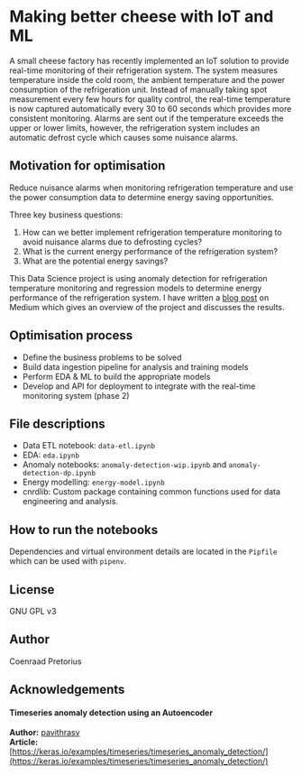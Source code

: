 # Making better cheese with IoT and ML

A small cheese factory has recently implemented an IoT solution to provide real-time monitoring of their refrigeration system. The system measures temperature inside the cold room, the ambient temperature and the power consumption of the refrigeration unit. Instead of manually taking spot measurement every few hours for quality control, the real-time temperature is now captured automatically every 30 to 60 seconds which provides more consistent monitoring. Alarms are sent out if the temperature exceeds the upper or lower limits, however, the refrigeration system includes an automatic defrost cycle which causes some nuisance alarms.

## Motivation for optimisation

Reduce nuisance alarms when monitoring refrigeration temperature and use the power consumption data to determine energy saving opportunities.

Three key business questions:

1. How can we better implement refrigeration temperature monitoring to avoid nuisance alarms due to defrosting cycles?
1. What is the current energy performance of the refrigeration system?
1. What are the potential energy savings?

This Data Science project is using anomaly detection for refrigeration temperature monitoring and regression models to determine energy performance of the refrigeration system. I have written a [blog post](https://medium.com/@coenraad-pretorius/5e9cccc63c3f) on Medium which gives an overview of the project and discusses the results.

## Optimisation process

- Define the business problems to be solved
- Build data ingestion pipeline for analysis and training models
- Perform EDA & ML to build the appropriate models
- Develop and API for deployment to integrate with the real-time monitoring system (phase 2)

## File descriptions

- Data ETL notebook: `data-etl.ipynb`
- EDA: `eda.ipynb`
- Anomaly notebooks: `anomaly-detection-wip.ipynb` and `anomaly-detection-dp.ipynb`
- Energy modelling: `energy-model.ipynb`
- cnrdlib: Custom package containing common functions used for data engineering and analysis.

## How to run the notebooks

Dependencies and virtual environment details are located in the `Pipfile` which can be used with `pipenv`.

## License

GNU GPL v3

## Author

Coenraad Pretorius

## Acknowledgements

#### Timeseries anomaly detection using an Autoencoder

**Author:** [pavithrasv](https://github.com/pavithrasv)<br>
**Article:** [https://keras.io/examples/timeseries/timeseries_anomaly_detection/](https://keras.io/examples/timeseries/timeseries_anomaly_detection/)
